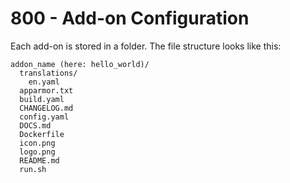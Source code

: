 # 800 - Add-on Configuration

Each add-on is stored in a folder. The file structure looks like this:

```
addon_name (here: hello_world)/
  translations/
    en.yaml
  apparmor.txt
  build.yaml
  CHANGELOG.md
  config.yaml
  DOCS.md
  Dockerfile
  icon.png
  logo.png
  README.md
  run.sh
```
